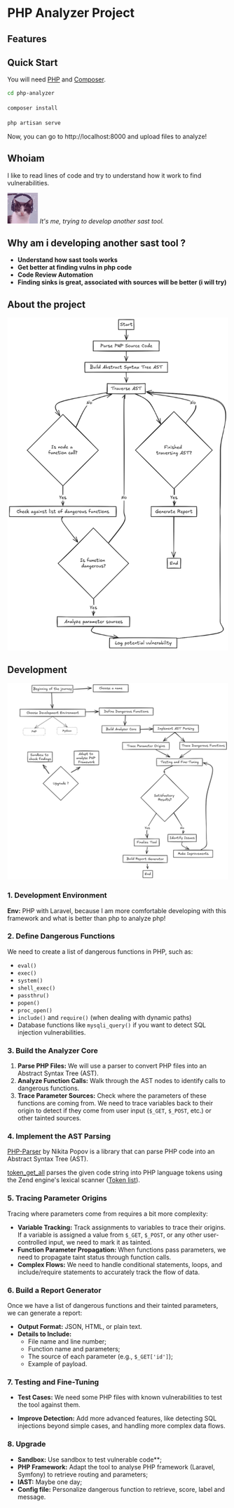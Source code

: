 # PHP Analyzer Project

## Features

## Quick Start

You will need  [PHP](https://www.php.net/) and [Composer](https://getcomposer.org).

```bash
cd php-analyzer

composer install

php artisan serve
```

Now, you can go to http://localhost:8000 and upload files to analyze!

## Whoiam

I like to read lines of code and try to understand how it work to find vulnerabilities.

<img src="cover.thumb256.png" alt="cool cat" width="70"/> *It's me, trying to develop another sast tool.*

## Why am i developing another sast tool ?

- **Understand how sast tools works**
- **Get better at finding vulns in php code**
- **Code Review Automation**
- **Finding sinks is great, associated with sources will be better (i will try)**

## About the project

![Alt text](how_it_works.png)

## Development

![Alt text](dev_step.png)

### 1. Development Environment

**Env:** PHP with Laravel, because I am more comfortable developing with this framework and what is better than php to analyze php!

### 2. Define Dangerous Functions

We need to create a list of dangerous functions in PHP, such as:
  - `eval()`
  - `exec()`
  - `system()`
  - `shell_exec()`
  - `passthru()`
  - `popen()`
  - `proc_open()`
  - `include()` and `require()` (when dealing with dynamic paths)
  - Database functions like `mysqli_query()` if you want to detect SQL injection vulnerabilities.

### 3. Build the Analyzer Core

1. **Parse PHP Files:** We will use a parser to convert PHP files into an Abstract Syntax Tree (AST).
2. **Analyze Function Calls:** Walk through the AST nodes to identify calls to dangerous functions.
3. **Trace Parameter Sources:** Check where the parameters of these functions are coming from. We need to trace variables back to their origin to detect if they come from user input (`$_GET`, `$_POST`, etc.) or other tainted sources.

### 4. Implement the AST Parsing

[PHP-Parser](https://github.com/nikic/PHP-Parser) by Nikita Popov is a library that can parse PHP code into an Abstract Syntax Tree (AST).

[token_get_all](https://www.php.net/token_get_all) parses the given code string into PHP language tokens using the Zend engine's lexical scanner ([Token list](https://www.php.net/manual/en/tokens.php)).

### 5. Tracing Parameter Origins

Tracing where parameters come from requires a bit more complexity:
- **Variable Tracking:** Track assignments to variables to trace their origins. If a variable is assigned a value from `$_GET`, `$_POST`, or any other user-controlled input, we need to mark it as tainted.
- **Function Parameter Propagation:** When functions pass parameters, we need to propagate taint status through function calls.
- **Complex Flows:** We need to handle conditional statements, loops, and include/require statements to accurately track the flow of data.

### 6. Build a Report Generator

Once we have a list of dangerous functions and their tainted parameters, we can generate a report:
- **Output Format:** JSON, HTML, or plain text.
- **Details to Include:** 
  - File name and line number;
  - Function name and parameters;
  - The source of each parameter (e.g., `$_GET['id']`);
  - Example of payload.

### 7. Testing and Fine-Tuning

- **Test Cases:** We need some PHP files with known vulnerabilities to test the tool against them.

- **Improve Detection:** Add more advanced features, like detecting SQL injections beyond simple cases, and handling more complex data flows.

### 8. Upgrade

- **Sandbox:** Use sandbox to test vulnerable code**;
- **PHP Framework:** Adapt the tool to analyse PHP framework (Laravel, Symfony) to retrieve routing and parameters;
- **IAST:** Maybe one day;
- **Config file:** Personalize dangerous function to retrieve, score, label and message.
